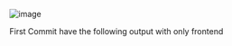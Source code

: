 ![image](https://user-images.githubusercontent.com/105234980/214359283-f78a9ded-5088-4a56-a66b-2f379d343b0c.png)

First Commit have the following output with only frontend
